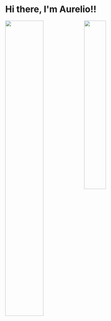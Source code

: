 # Hi there, I'm Aurelio!!

<img align="left" width="49%" src="https://github-readme-stats.vercel.app/api?username=Haloio29&show_icons=true&theme=cobalt" />

<img align="left" width="37%" src="https://github-readme-stats.vercel.app/api/top-langs/?username=Haloio29&layout=compact" />
